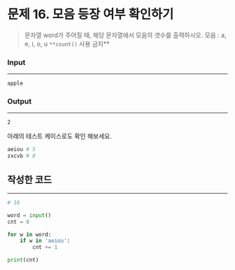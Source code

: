 # 문제 16. 모음 등장 여부 확인하기



> 문자열 word가 주어질 때, 해당 문자열에서 모음의 갯수를 출력하시오.
모음 : a, e, i, o, u 
`**count()` 사용 금지**
>

### Input
---

```python
apple
```

### Output
---

```
2
```
아래의 테스트 케이스로도 확인 해보세요.

```python
aeiou # 5
zxcvb # 0
```


## 작성한 코드
----

```python
# 16

word = input()
cnt = 0

for w in word:
    if w in 'aeiou':
        cnt += 1

print(cnt)
```


</aside>